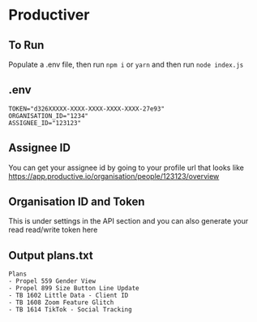 # Productiver

## To Run

Populate a .env file, then run `npm i` or `yarn` and then run `node index.js`

## .env

```.env
TOKEN="d326XXXXX-XXXX-XXXX-XXXX-XXXX-27e93"
ORGANISATION_ID="1234"
ASSIGNEE_ID="123123"
```

## Assignee ID

You can get your assignee id by going to your profile url that looks like https://app.productive.io/organisation/people/123123/overview

## Organisation ID and Token

This is under settings in the API section and you can also generate your read read/write token here

## Output plans.txt

```
Plans
- Propel 559 Gender View
- Propel 899 Size Button Line Update
- TB 1602 Little Data - Client ID
- TB 1608 Zoom Feature Glitch
- TB 1614 TikTok - Social Tracking
```
